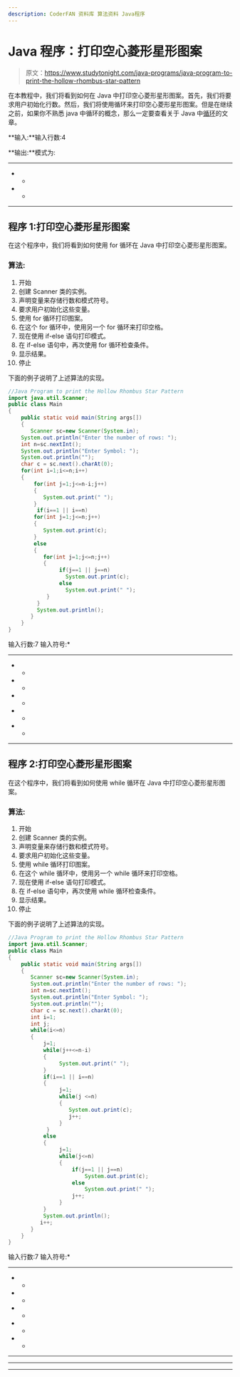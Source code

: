 ```yaml
---
description: CoderFAN 资料库 算法资料 Java程序
---
```


# Java 程序：打印空心菱形星形图案

> 原文：<https://www.studytonight.com/java-programs/java-program-to-print-the-hollow-rhombus-star-pattern>

在本教程中，我们将看到如何在 Java 中打印空心菱形星形图案。首先，我们将要求用户初始化行数。然后，我们将使用循环来打印空心菱形星形图案。但是在继续之前，如果你不熟悉 java 中循环的概念，那么一定要查看关于 Java 中[循环](https://www.studytonight.com/java/loops-in-java.php)的文章。

**输入:**输入行数:4

**输出:**模式为:

* * * *

* *

* *

* * * *

## 程序 1:打印空心菱形星形图案

在这个程序中，我们将看到如何使用 for 循环在 Java 中打印空心菱形星形图案。

### 算法:

1.  开始
2.  创建 Scanner 类的实例。
3.  声明变量来存储行数和模式符号。
4.  要求用户初始化这些变量。
5.  使用 for 循环打印图案。
6.  在这个 for 循环中，使用另一个 for 循环来打印空格。
7.  现在使用 if-else 语句打印模式。
8.  在 if-else 语句中，再次使用 for 循环检查条件。
9.  显示结果。
10.  停止

下面的例子说明了上述算法的实现。

```java
//Java Program to print the Hollow Rhombus Star Pattern
import java.util.Scanner;
public class Main
{
    public static void main(String args[])
    {
       Scanner sc=new Scanner(System.in);
	System.out.println("Enter the number of rows: ");
	int n=sc.nextInt();
    System.out.println("Enter Symbol: ");
    System.out.println("");
    char c = sc.next().charAt(0);
	for(int i=1;i<=n;i++)
    {
        for(int j=1;j<=n-i;j++)
        {
           System.out.print(" ");
        }
	     if(i==1 || i==n)
        for(int j=1;j<=n;j++)
        {
           System.out.print(c);
        }
        else
	    {
           for(int j=1;j<=n;j++)
	       {  
         		if(j==1 || j==n)
                  System.out.print(c);
              	else
                  System.out.print(" ");
            }
         }
         System.out.println();
       }             
    }
}
```

输入行数:7
输入符号:*

* * * * * * *
* *
* *
* *
* *
* *
* * * * * * *

## 程序 2:打印空心菱形星形图案

在这个程序中，我们将看到如何使用 while 循环在 Java 中打印空心菱形星形图案。

### 算法:

1.  开始
2.  创建 Scanner 类的实例。
3.  声明变量来存储行数和模式符号。
4.  要求用户初始化这些变量。
5.  使用 while 循环打印图案。
6.  在这个 while 循环中，使用另一个 while 循环来打印空格。
7.  现在使用 if-else 语句打印模式。
8.  在 if-else 语句中，再次使用 while 循环检查条件。
9.  显示结果。
10.  停止

下面的例子说明了上述算法的实现。

```java
//Java Program to print the Hollow Rhombus Star Pattern
import java.util.Scanner;
public class Main
{
    public static void main(String args[])
    {
       Scanner sc=new Scanner(System.in);
	   System.out.println("Enter the number of rows: ");
	   int n=sc.nextInt();
       System.out.println("Enter Symbol: ");
       System.out.println("");
       char c = sc.next().charAt(0);
	   int i=1;
 	   int j;
       while(i<=n)
       {
           j=1;
           while(j++<=n-i)
           {
                System.out.print(" ");
           }
		   if(i==1 || i==n)
		   {
             	j=1;
                while(j <=n)
                {
     	           System.out.print(c);
     		       j++;
    		    }
   		    }
  	       else
	       {
                j=1;
                while(j<=n)
                {
                    if(j==1 || j==n)
                        System.out.print(c);
                    else
                        System.out.print(" ");
			        j++;
                }
           }
           System.out.println();
          i++;
       }       
    }
}
```

输入行数:7
输入符号:*

* * * * * * *
* *
* *
* *
* *
* *
* * * * * * *

* * *

* * *
